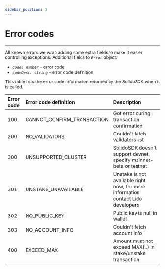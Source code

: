 ```yaml
---
sidebar_position: 3
---
```


# Error codes

---

All known errors we wrap adding some extra fields to make it easier controlling exceptions.
Additional fields to *`Error`* object:
- *`code: number`* - error code
- *`codeDesc: string`* - error code definition

This table lists the error code information returned by the SolidoSDK when it is called.

| Error code | Error code definition      | Description                                                                          |
|:-----------|:---------------------------|:-------------------------------------------------------------------------------------|
| 100        | CANNOT_CONFIRM_TRANSACTION | Got error during transaction confirmation                                            |
| 200        | NO_VALIDATORS              | Couldn't fetch validators list                                                       |
| 300        | UNSUPPORTED_CLUSTER        | SolidoSDK doesn't support devnet, specify mainnet-beta or testnet                    |
| 301        | UNSTAKE_UNAVAILABLE        | Unstake is not available right now, for more information [contact](https://t.me/lidofinance) Lido developers |
| 302        | NO_PUBLIC_KEY              | Public key is null in wallet                                                         |
| 303        | NO_ACCOUNT_INFO            | Couldn't fetch account info                                                          |
| 400        | EXCEED_MAX                 | Amount must not exceed MAX(..) in stake/unstake transaction                          |

